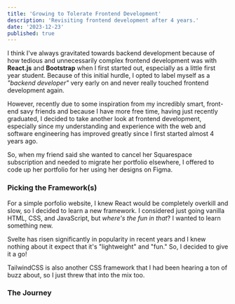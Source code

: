 ```yaml
---
title: 'Growing to Tolerate Frontend Development'
description: 'Revisiting frontend development after 4 years.'
date: '2023-12-23'
published: true
---
```


I think I've always gravitated towards backend development because of how tedious and unnecessarily complex frontend development was with **React.js** and **Bootstrap** when I first started out, especially as a little first year student. Because of this initial hurdle, I opted to label myself as a _"backend developer"_ very early on and never really touched frontend development again.

However, recently due to some inspiration from my incredibly smart, front-end savy friends and because I have more free time, having just recently graduated, I decided to take another look at frontend development, especially since my understanding and experience with the web and software engineering has improved greatly since I first started almost 4 years ago.

So, when my friend said she wanted to cancel her Squarespace subscription and needed to migrate her portfolio elsewhere, I offered to code up her portfolio for her using her designs on Figma.

### Picking the Framework(s)

For a simple porfolio website, I knew React would be completely overkill and slow, so I decided to learn a new framework. I considered just going vanilla HTML, CSS, and JavaScript, but _where's the fun in that_? I wanted to learn something new.

Svelte has risen significantly in popularity in recent years and I knew nothing about it expect that it's "lightweight" and "fun." So, I decided to give it a go!

TailwindCSS is also another CSS framework that I had been hearing a ton of buzz about, so I just threw that into the mix too.

### The Journey
